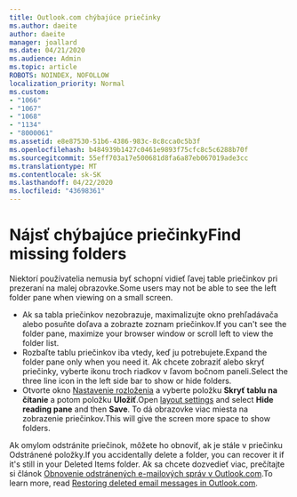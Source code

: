 ```yaml
---
title: Outlook.com chýbajúce priečinky
ms.author: daeite
author: daeite
manager: joallard
ms.date: 04/21/2020
ms.audience: Admin
ms.topic: article
ROBOTS: NOINDEX, NOFOLLOW
localization_priority: Normal
ms.custom:
- "1066"
- "1067"
- "1068"
- "1134"
- "8000061"
ms.assetid: e8e87530-51b6-4386-983c-8c8cca0c5b3f
ms.openlocfilehash: b484939b1427c0461e9893f75cfc8c5c6288b70f
ms.sourcegitcommit: 55eff703a17e500681d8fa6a87eb067019ade3cc
ms.translationtype: MT
ms.contentlocale: sk-SK
ms.lasthandoff: 04/22/2020
ms.locfileid: "43698361"
---
```

# <a name="find-missing-folders"></a><span data-ttu-id="41785-102">Nájsť chýbajúce priečinky</span><span class="sxs-lookup"><span data-stu-id="41785-102">Find missing folders</span></span>

<span data-ttu-id="41785-103">Niektorí používatelia nemusia byť schopní vidieť ľavej table priečinkov pri prezeraní na malej obrazovke.</span><span class="sxs-lookup"><span data-stu-id="41785-103">Some users may not be able to see the left folder pane when viewing on a small screen.</span></span>

- <span data-ttu-id="41785-104">Ak sa tabla priečinkov nezobrazuje, maximalizujte okno prehľadávača alebo posuňte doľava a zobrazte zoznam priečinkov.</span><span class="sxs-lookup"><span data-stu-id="41785-104">If you can't see the folder pane, maximize your browser window or scroll left to view the folder list.</span></span>
- <span data-ttu-id="41785-105">Rozbaľte tablu priečinkov iba vtedy, keď ju potrebujete.</span><span class="sxs-lookup"><span data-stu-id="41785-105">Expand the folder pane only when you need it.</span></span> <span data-ttu-id="41785-106">Ak chcete zobraziť alebo skryť priečinky, vyberte ikonu troch riadkov v ľavom bočnom paneli.</span><span class="sxs-lookup"><span data-stu-id="41785-106">Select the three line icon in the left side bar to show or hide folders.</span></span>
- <span data-ttu-id="41785-107">Otvorte okno [Nastavenie rozloženia](https://outlook.live.com/mail/options/mail/layout) a vyberte položku **Skryť tablu na čítanie** a potom položku **Uložiť**.</span><span class="sxs-lookup"><span data-stu-id="41785-107">Open [layout settings](https://outlook.live.com/mail/options/mail/layout) and select **Hide reading pane** and then **Save**.</span></span> <span data-ttu-id="41785-108">To dá obrazovke viac miesta na zobrazenie priečinkov.</span><span class="sxs-lookup"><span data-stu-id="41785-108">This will give the screen more space to show folders.</span></span>

<span data-ttu-id="41785-109">Ak omylom odstránite priečinok, môžete ho obnoviť, ak je stále v priečinku Odstránené položky.</span><span class="sxs-lookup"><span data-stu-id="41785-109">If you accidentally delete a folder, you can recover it if it's still in your Deleted Items folder.</span></span> <span data-ttu-id="41785-110">Ak sa chcete dozvedieť viac, prečítajte si článok [Obnovenie odstránených e-mailových správ v Outlook.com](https://support.office.com/article/cf06ab1b-ae0b-418c-a4d9-4e895f83ed50).</span><span class="sxs-lookup"><span data-stu-id="41785-110">To learn more, read [Restoring deleted email messages in Outlook.com](https://support.office.com/article/cf06ab1b-ae0b-418c-a4d9-4e895f83ed50).</span></span>
